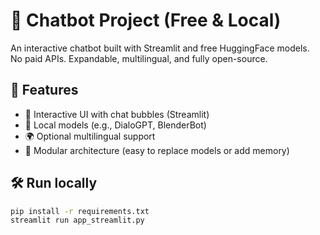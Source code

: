 # 🧠 Chatbot Project (Free & Local)

An interactive chatbot built with Streamlit and free HuggingFace models.  
No paid APIs. Expandable, multilingual, and fully open-source.

## 🚀 Features
- 💬 Interactive UI with chat bubbles (Streamlit)
- 🧠 Local models (e.g., DialoGPT, BlenderBot)
- 🌍 Optional multilingual support
- 🧱 Modular architecture (easy to replace models or add memory)

## 🛠️ Run locally
```bash
pip install -r requirements.txt
streamlit run app_streamlit.py